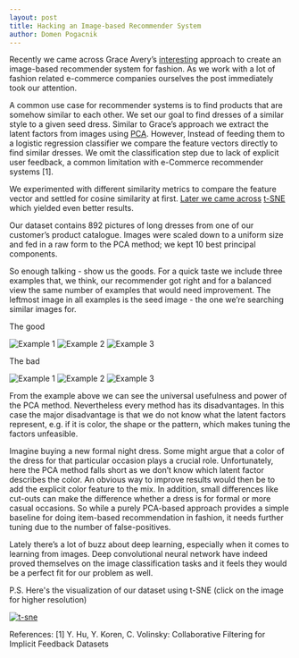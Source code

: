 ```yaml
---
layout: post
title: Hacking an Image-based Recommender System
author: Domen Pogacnik
---
```


Recently we came across Grace Avery’s [interesting](http://blog.thehackerati.com/post/126701202241/eigenstyle) approach to create an image-based recommender system for fashion. As we work with a lot of fashion related e-commerce companies ourselves the post immediately took our attention.

A common use case for recommender systems is to find products that are somehow similar to each other. We set our goal to find dresses of a similar style to a given seed dress. Similar to Grace’s approach we extract the latent factors from images using [PCA](https://en.wikipedia.org/wiki/Principal_component_analysis). However, Instead of feeding them to a logistic regression classifier we compare the feature vectors directly to find similar dresses. We omit the classification step due to lack of explicit user feedback, a common limitation with e-Commerce recommender systems [1].

We experimented with different similarity metrics to compare the feature vector and settled for cosine similarity at first. [Later we came across](https://indico.io/blog/clothing-similarity-how-a-program-is-more-fashionable-than-me/) [t-SNE](https://lvdmaaten.github.io/tsne/) which yielded even better results.

Our dataset contains 892 pictures of long dresses from one of our customer’s product catalogue. Images were scaled down to a uniform size and fed in a raw form to the PCA method; we kept 10 best principal components.

So enough talking - show us the goods. For a quick taste we include three examples that, we think, our recommender got right and for a balanced view the same number of examples that would need improvement. The leftmost image in all examples is the seed image - the one we’re searching similar images for.

The good

![Example 1](http://i.imgur.com/w7qLX22.png)
![Example 2](http://i.imgur.com/7gZNCff.png)
![Example 3](http://i.imgur.com/98Z7Bum.png)

The bad

![Example 1](http://i.imgur.com/TWNswPh.png)
![Example 2](http://i.imgur.com/Kcxnggc.png)
![Example 3](http://i.imgur.com/vYHaDHF.png)

From the example above we can see the universal usefulness and power of the PCA method. Nevertheless every method has its disadvantages. In this case the major disadvantage is that we do not know what the latent factors represent, e.g. if it is color, the shape or the pattern, which makes tuning the factors unfeasible.

Imagine buying a new formal night dress. Some might argue that a color of the dress for that particular occasion plays a crucial role. Unfortunately, here the PCA method falls short as we don’t know which latent factor describes the color. An obvious way to improve results would then be to add the explicit color feature to the mix. In addition, small differences like cut-outs can make the difference whether a dress is for formal or more casual occasions. So while a purely PCA-based approach provides a simple baseline for doing item-based recommendation in fashion, it needs further tuning due to the number of false-positives.

Lately there’s a lot of buzz about deep learning, especially when it comes to learning from images. Deep convolutional neural network have indeed proved themselves on the image classification tasks and it feels they would be a perfect fit for our problem as well.

P.S.
Here's the visualization of our dataset using t-SNE (click on the image for higher resolution)

[![t-sne](http://i.imgur.com/sCpFNr2.jpg)](http://i.imgur.com/sCpFNr2.jpg)

References:
[1] Y. Hu, Y. Koren, C. Volinsky: Collaborative Filtering for Implicit Feedback Datasets
